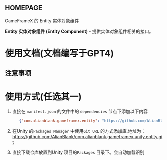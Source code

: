 ﻿## HOMEPAGE

GameFrameX 的 Entity 实体对象组件

**Entity 实体对象组件 (Entity Component)** - 提供实体对象组件相关的接口。

# 使用文档(文档编写于GPT4)

## 注意事项

# 使用方式(任选其一)

1. 直接在 `manifest.json` 的文件中的 `dependencies` 节点下添加以下内容
   ```json
      {"com.alianblank.gameframex.entity": "https://github.com/AlianBlank/com.alianblank.gameframex.unity.entity.git"}
    ```
2. 在Unity 的`Packages Manager` 中使用`Git URL` 的方式添加库,地址为：https://github.com/AlianBlank/com.alianblank.gameframex.unity.entity.git

3. 直接下载仓库放置到Unity 项目的`Packages` 目录下。会自动加载识别